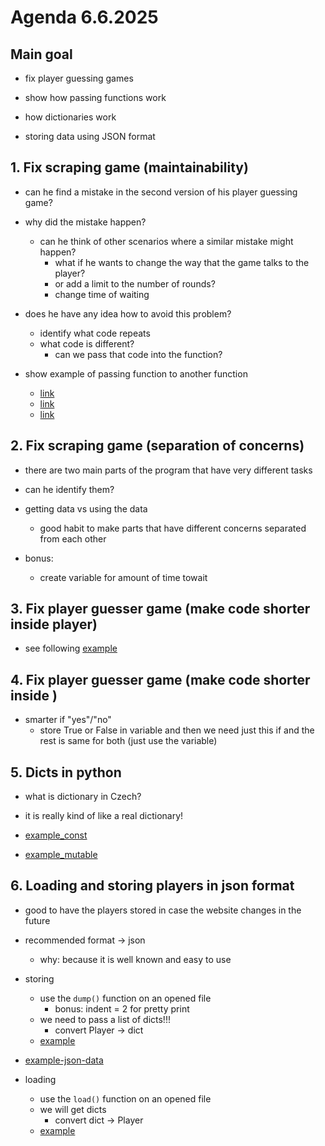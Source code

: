 # Agenda 6.6.2025

## Main goal

- fix player guessing games

- show how passing functions work

- how dictionaries work

- storing data using JSON format

## 1. Fix scraping game (maintainability)

- can he find a mistake in the second version of his player guessing game?

- why did the mistake happen?
  - can he think of other scenarios where a similar mistake might happen?
    - what if he wants to change the way that the game talks to the player?
    - or add a limit to the number of rounds?
    - change time of waiting

- does he have any idea how to avoid this problem?
  - identify what code repeats
  - what code is different?
    - can we pass that code into the function?

- show example of passing function to another function
  - [link](../25_06_06/0Examples/0passing_functions.py)
  - [link](../25_06_06/0Examples/1passing_functions.py)
  - [link](../25_06_06/0Examples/2passing_functions.py)

## 2. Fix scraping game (separation of concerns)

- there are two main parts of the program that have very different tasks
- can he identify them?

- getting data vs using the data
  - good habit to make parts that have different concerns separated from each other

- bonus:
  - create variable for amount of time towait 

## 3. Fix player guesser game (make code shorter inside player)

- see following [example](../25_06_06/0Examples/0a_shorter_if.py)

## 4. Fix player guesser game (make code shorter inside )

- smarter if "yes"/"no"
  - store True or False in variable and then we need just this if and the rest is same for both (just use the variable)

## 5. Dicts in python

- what is dictionary in Czech?

- it is really kind of like a real dictionary!

- [example_const](../25_06_06/0Examples/6dict_example_const.py)
- [example_mutable](../25_06_06/0Examples/7dict_example_mutable.py)

## 6. Loading and storing players in json format

- good to have the players stored in case the website changes in the future
- recommended format -> json
  - why: because it is well known and easy to use

- storing
  - use the `dump()` function on an opened file
    - bonus: indent = 2 for pretty print
  - we need to pass a list of dicts!!!
    - convert Player -> dict
  - [example](../25_06_06/0Examples/8store_player_list.py)

- [example-json-data](../25_06_06/players.json)

- loading
  - use the `load()` function on an opened file
  - we will get dicts
    - convert dict -> Player
  - [example](../25_06_06/0Examples/9load_players_json.py)